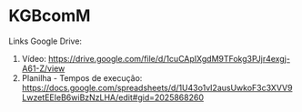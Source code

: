 # KGBcomM

Links Google Drive:
1) Vídeo: https://drive.google.com/file/d/1cuCApIXgdM9TFokg3PJjr4exgj-A61-Z/view
2) Planilha - Tempos de execução: https://docs.google.com/spreadsheets/d/1U43o1vI2ausUwkoF3c3XVV9LwzetEEIeB6wiBzNzLHA/edit#gid=2025868260
